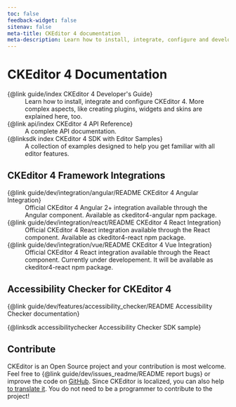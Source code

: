 ```yaml
---
toc: false
feedback-widget: false
sitenav: false
meta-title: CKEditor 4 documentation
meta-description: Learn how to install, integrate, configure and develop CKEditor 4. Browse through API documentation and online samples.
---
```


# CKEditor 4 Documentation

<dl>
<dt>{@link guide/index CKEditor 4 Developer's Guide}</dt><dd>Learn how to install, integrate and configure CKEditor 4. More complex aspects, like creating plugins, widgets and skins are explained here, too.</dd>
<dt>{@link api/index CKEditor 4 API Reference}</dt><dd>A complete API documentation.</dd>
<dt>{@linksdk index CKEditor 4 SDK with Editor Samples}</dt><dd>A collection of examples designed to help you get familiar with all editor features.</dd>
</dl>

## CKEditor 4 Framework Integrations

<dl>
<dt>{@link guide/dev/integration/angular/README CKEditor 4 Angular Integration}</dt>
<dd>Official CKEditor 4 Angular 2+ integration available through the Angular component. Available as ckeditor4-angular npm package.</dd>
<dt>{@link guide/dev/integration/react/README CKEditor 4 React Integration}</dt>
<dd>Official CKEditor 4 React integration available through the React component. Available as ckeditor4-react npm package.</dd>
<dt>{@link guide/dev/integration/vue/README CKEditor 4 Vue Integration}</dt>
<dd>Official CKEditor 4 React integration available through the React component. Currently under developement. It will be available as ckeditor4-react npm package.</dd>
</dl>

## Accessibility Checker for CKEditor 4

{@link guide/dev/features/accessibility_checker/README Accessibility Checker documentation}

{@linksdk accessibilitychecker Accessibility Checker SDK sample}

## Contribute

CKEditor is an Open Source project and your contribution is most welcome. Feel free to {@link guide/dev/issues_readme/README report bugs} or improve the code on [GitHub](https://github.com/ckeditor/ckeditor-dev). Since CKEditor is localized, you can also help [to translate it](https://www.transifex.com/ckeditor/ckeditor/). You do not need to be a programmer to contribute to the project!
